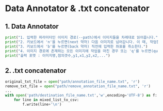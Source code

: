 # Data Annotator & .txt concatenator

## 1. Data Annotator
```python
print("1. 입력한 파라미터인 이미지 경로(--path)에서 이미지들을 차례대로 읽어옵니다.")
print("2. 키보드에서 'n'을 누르면(next 약자) 다음 이미지로 넘어갑니다. 이 때, 작업한 점의 좌표가 저장 됩니다.")
print("3. 키보드에서 'b'를 누르면(back 약자) 직전에 입력한 좌표를 취소한다.")
print("4. 이미지 경로에 존재하는 모든 이미지에 작업을 마친 경우 또는 'q'를 누르면(quit 약자) 프로그램이 종료됩니다.")
print("출력 포맷 : 이미지명,점의갯수,y1,x1,y2,x2,...")
```
## 2. .txt concatenator
```python
original_txt_file = open("path/annotation_file_name.txt", 'r')
remove_txt_file = open("path/remove_annotation_file_name.txt", 'r')
...
with open('path/destination_file_name.txt','w',encoding='UTF-8') as f:
    for line in mixed_list_to_csv:
        f.write(line+'\n')
```
